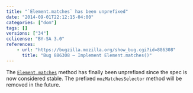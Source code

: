```yaml
---
title: "`Element.matches` has been unprefixed"
date: "2014-09-01T22:12:15-04:00"
categories: ["dom"]
tags: []
versions: ["34"]
cclicense: "BY-SA 3.0"
references:
    - url: "https://bugzilla.mozilla.org/show_bug.cgi?id=886308"
      title: "Bug 886308 – Implement Element.matches()"
---
```

The [`Element.matches`](https://developer.mozilla.org/docs/Web/API/Element.matches) method has finally been unprefixed since the spec is now considered stable. The prefixed `mozMatchesSelector` method will be removed in the future.
